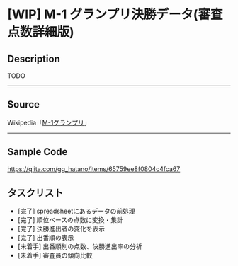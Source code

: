 # [WIP] M-1 グランプリ決勝データ(審査点数詳細版)

## Description
TODO

---
## Source
Wikipedia「[M-1グランプリ](https://ja.wikipedia.org/wiki/M-1%E3%82%B0%E3%83%A9%E3%83%B3%E3%83%97%E3%83%AA)」

---

## Sample Code

https://qiita.com/gg_hatano/items/65759ee8f0804c4fca67

## タスクリスト
- [完了] spreadsheetにあるデータの前処理
- [完了] 順位ベースの点数に変換・集計
- [完了] 決勝進出者の変化を表示
- [完了] 出番順の表示
- [未着手] 出番順別の点数、決勝進出率の分析
- [未着手] 審査員の傾向比較

